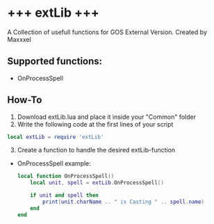 # +++ extLib +++
A Collection of usefull functions for GOS External Version.
Created by Maxxxel


## Supported functions:
- OnProcessSpell

## How-To
1. Download extLib.lua and place it inside your "Common" folder
2. Write the following code at the first lines of your script
```lua 
local extLib = require 'extLib'
```
3. Create a function to handle the desired extLib-function
  - OnProcessSpell example:
    ```lua
    local function OnProcessSpell()
		local unit, spell = extLib.OnProcessSpell()

		if unit and spell then
			print(unit.charName .. " is Casting " .. spell.name)
		end
	end
    ```
